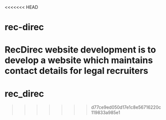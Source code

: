 <<<<<<< HEAD
# rec-direc

RecDirec website development is to develop a website which maintains contact details for legal recruiters
=======
# rec_direc

>>>>>>> d77ce9ed050d17e1c8e56716220c119833a985e1
